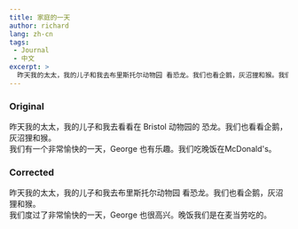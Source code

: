 ```yaml
---
title: 家庭的一天
author: richard 
lang: zh-cn
tags:
 - Journal
 - 中文
excerpt: >
  昨天我的太太，我的儿子和我去布里斯托尔动物园 看恐龙。我们也看企鹅，灰沼狸和猴。我们度过了非常愉快的一天，George 也很高兴。晚饭我们是在麦当劳吃的。
---
```


### Original

昨天我的太太，我的儿子和我去看看在 Bristol 动物园的 恐龙。我们也看看企鹅，灰沼狸和猴。    
我们有一个非常愉快的一天，George 也有乐趣。我们吃晚饭在McDonald's。  

### Corrected

昨天我的太太，我的儿子和我去布里斯托尔动物园 看恐龙。我们也看企鹅，灰沼狸和猴。    
我们度过了非常愉快的一天，George 也很高兴。晚饭我们是在麦当劳吃的。  